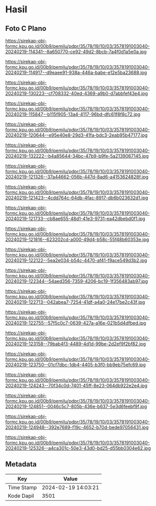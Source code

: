 # Hasil

## Foto C Plano

https://sirekap-obj-formc.kpu.go.id/00b9/pemilu/pdpr/35/78/19/10/03/3578191003040-20240219-114341--8a650770-ce92-49d2-8bcb-7a4f0d1a5e0a.jpg

https://sirekap-obj-formc.kpu.go.id/00b9/pemilu/pdpr/35/78/19/10/03/3578191003040-20240219-114917--d9eaee91-938a-446a-babe-e12e5ba23688.jpg

https://sirekap-obj-formc.kpu.go.id/00b9/pemilu/pdpr/35/78/19/10/03/3578191003040-20240219-130223--cf708332-40ed-4369-a9b0-d7abbfef43e4.jpg

https://sirekap-obj-formc.kpu.go.id/00b9/pemilu/pdpr/35/78/19/10/03/3578191003040-20240219-115847--b115f905-13a4-4117-96bd-dfc61f8f8c72.jpg

https://sirekap-obj-formc.kpu.go.id/00b9/pemilu/pdpr/35/78/19/10/03/3578191003040-20240219-120644--e95e40e8-29d3-41fa-bdc3-2eab95b47177.jpg

https://sirekap-obj-formc.kpu.go.id/00b9/pemilu/pdpr/35/78/19/10/03/3578191003040-20240219-132222--b4a85644-34bc-47b9-b9fe-5a2139067145.jpg

https://sirekap-obj-formc.kpu.go.id/00b9/pemilu/pdpr/35/78/19/10/03/3578191003040-20240219-121326--37a44662-056b-447d-8ad6-a4153624828f.jpg

https://sirekap-obj-formc.kpu.go.id/00b9/pemilu/pdpr/35/78/19/10/03/3578191003040-20240219-121423--4cdd764c-64db-4fac-8917-db6b023632d1.jpg

https://sirekap-obj-formc.kpu.go.id/00b9/pemilu/pdpr/35/78/19/10/03/3578191003040-20240219-121733--cb8ae655-48d1-41e3-9731-ea42dbebd0f1.jpg

https://sirekap-obj-formc.kpu.go.id/00b9/pemilu/pdpr/35/78/19/10/03/3578191003040-20240219-121816--623202cd-a000-49d4-b58c-55f48b60353e.jpg

https://sirekap-obj-formc.kpu.go.id/00b9/pemilu/pdpr/35/78/19/10/03/3578191003040-20240219-122122--5ea2e034-b54c-4470-af41-f9ace549d3b2.jpg

https://sirekap-obj-formc.kpu.go.id/00b9/pemilu/pdpr/35/78/19/10/03/3578191003040-20240219-122344--54aed356-7359-4206-bc19-1f356483ab97.jpg

https://sirekap-obj-formc.kpu.go.id/00b9/pemilu/pdpr/35/78/19/10/03/3578191003040-20240219-122713--042abea7-7254-41df-a4a0-24e17be2c43f.jpg

https://sirekap-obj-formc.kpu.go.id/00b9/pemilu/pdpr/35/78/19/10/03/3578191003040-20240219-122755--57f5c0c7-0639-427a-a16e-021b5d4dfbed.jpg

https://sirekap-obj-formc.kpu.go.id/00b9/pemilu/pdpr/35/78/19/10/03/3578191003040-20240219-123158--79bab4f3-4489-4d1d-99be-2d2ef9f2bf82.jpg

https://sirekap-obj-formc.kpu.go.id/00b9/pemilu/pdpr/35/78/19/10/03/3578191003040-20240219-123750--01cf7dbc-1db4-4405-b3f0-bb9eb75efc69.jpg

https://sirekap-obj-formc.kpu.go.id/00b9/pemilu/pdpr/35/78/19/10/03/3578191003040-20240219-124243--70f34c0d-7401-45ff-8e23-064db922e2e4.jpg

https://sirekap-obj-formc.kpu.go.id/00b9/pemilu/pdpr/35/78/19/10/03/3578191003040-20240219-124851--0046c5c7-805b-436e-b637-5e3d6feebf9f.jpg

https://sirekap-obj-formc.kpu.go.id/00b9/pemilu/pdpr/35/78/19/10/03/3578191003040-20240219-124948--392e7689-f19c-4652-b70d-bede97056431.jpg

https://sirekap-obj-formc.kpu.go.id/00b9/pemilu/pdpr/35/78/19/10/03/3578191003040-20240219-125326--a4ca301c-50e3-43d0-bd25-d55bb0304e62.jpg


## Metadata

| Key        | Value               |
| ---------- | ------------------- |
| Time Stamp | 2024-02-19 14:03:21 |
| Kode Dapil | 3501                |



